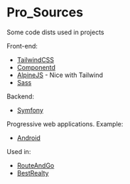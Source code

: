 # Pro_Sources
Some code dists used in projects


Front-end:

* [TailwindCSS](https://tailwindcss.com/) 
* [Componentd](https://tailwindcomponents.com/)
* [AlpineJS](https://github.com/alpinejs/alpine) - Nice with Tailwind
* [Sass](https://sass-lang.com/)

Backend:
* [Symfony](https://symfony.com)

Progressive web applications.
Example:
* [Android](https://play.google.com/store/apps/details?id=net.routeandgo.www)

Used in:

* [RouteAndGo](https://www.routeandgo.net)
* [BestRealty](https://bestrealty.com.ua)